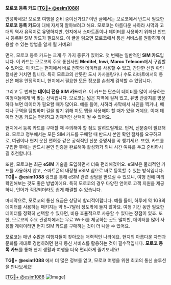 **모로코 등록 카드 [[TG💪+ @esim1088](https://t.me/s/esim1088)]**

안녕하세요! 모로코 여행을 준비 중이신가요? 이번 글에서는 모로코에서 반드시 필요한 **모로코 등록 카드**에 대해 자세히 알아보려고 해요. 모로코는 아름다운 사하라 사막과 고대의 역사 유적지로 유명하지만, 현지에서 스마트폰이나 데이터를 사용하기 위해선 반드시 등록된 SIM 카드가 필요해요. 이 글을 읽으면 모로코에서 통신 서비스를 원활하게 이용할 수 있는 방법을 알게 될 거예요!

먼저, 모로코 등록 카드는 크게 두 가지 종류가 있어요. 첫 번째는 일반적인 **SIM 카드**입니다. 이 카드는 모로코의 주요 통신사인 **Meditel**, **Inwi**, **Maroc Telecom**에서 구입할 수 있어요. 이 카드는 현지에서 바로 전화와 데이터를 사용할 수 있고, 간단한 신원 확인 절차만 거치면 됩니다. 특히 모로코의 산뜻한 도시 카사블랑카나 수도 라바트에서의 통신은 매우 안정적이니, 현지에서 필요한 모든 정보를 손쉽게 검색할 수 있답니다.

그리고 두 번째는 **데이터 전용 SIM 카드**예요. 이 카드는 단순히 데이터를 많이 사용하는 여행객들에게 딱 맞는 선택입니다. 모로코는 넓은 지역에 걸쳐 있고, 유명 관광지를 방문하다 보면 데이터가 필요할 때가 많아요. 예를 들어, 사하라 사막에서 사진을 찍거나, 메디나 구역을 탐험하며 길을 찾기 위해 지도 앱을 사용해야 할 때가 있을 거예요. 이때 데이터 전용 카드는 편리하고 경제적인 선택이 될 수 있어요.

현지에서 등록 카드를 구매할 때 주의해야 할 점도 알려드릴게요. 먼저, 신분증이 필요해요. 모로코 정부에서는 모든 SIM 카드를 구매할 때 반드시 본인 확인 절차를 요구하므로, 여권이나 현지 운전 면허증 같은 공식적인 신분 증명서를 꼭 챙기세요. 또한, 카드를 구입한 후에는 반드시 본인 인증을 완료해야 활성화가 되니 시간 여유를 두고 준비하시길 추천합니다.

또한, 모로코는 최근 **eSIM** 기술을 도입하면서 더욱 편리해졌어요. eSIM은 물리적인 카드를 사용하지 않고, 스마트폰의 내장형 eSIM 칩으로 바로 등록할 수 있는 방식입니다. **TG💪+ @esim1088** 링크를 통해 eSIM 관련 상담을 받으실 수 있으니, 여행 전에 미리 확인해보는 것도 좋은 방법이에요. 특히 모로코의 경우 다양한 언어로 고객 지원을 제공하니, 언어가 걱정되더라도 쉽게 해결할 수 있습니다.

마지막으로, 모로코의 통신 요금은 상당히 합리적이랍니다. 예를 들어, 하루에 약 1GB의 데이터를 사용하는 패키지는 약 5~7달러 정도밖에 들지 않아요. 여행 기간 동안 필요한 데이터를 정확히 선택할 수 있다면, 비용 효율적으로 사용할 수 있다는 장점이 있죠. 또한, 모로코의 주요 관광지에서는 무료 Wi-Fi를 제공하는 곳도 많지만, 데이터를 많이 사용할 계획이라면 현지 SIM 카드를 구매하는 것이 더 나을 수 있어요.

모로코는 매년 수많은 여행자들이 찾아오는 매력적인 나라예요. 현지의 아름다운 자연과 문화를 제대로 경험하려면 현지 통신 서비스를 활용하는 것이 필수적입니다. **모로코 등록 카드**를 통해 현지 생활과 여행을 더욱 편리하게 즐겨보세요!

**TG💪+ @esim1088** 에서 더 많은 정보를 얻고, 모로코 여행을 위한 최고의 통신 솔루션을 만나보세요! 

[[TG💪+ @esim1088](https://t.me/s/esim1088) ![Image](https://i.postimg.cc/Y0z9fWf4/image.png)]